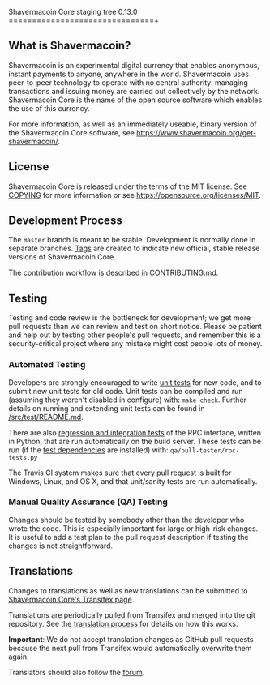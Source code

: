 Shavermacoin Core staging tree 0.13.0
===============================+




What is Shavermacoin?
----------------

Shavermacoin is an experimental digital currency that enables anonymous, instant
payments to anyone, anywhere in the world. Shavermacoin uses peer-to-peer technology
to operate with no central authority: managing transactions and issuing money
are carried out collectively by the network. Shavermacoin Core is the name of the open
source software which enables the use of this currency.

For more information, as well as an immediately useable, binary version of
the Shavermacoin Core software, see https://www.shavermacoin.org/get-shavermacoin/.


License
-------

Shavermacoin Core is released under the terms of the MIT license. See [COPYING](COPYING) for more
information or see https://opensource.org/licenses/MIT.

Development Process
-------------------

The `master` branch is meant to be stable. Development is normally done in separate branches.
[Tags](https://github.com/shavermacoinpay/shavermacoin/tags) are created to indicate new official,
stable release versions of Shavermacoin Core.

The contribution workflow is described in [CONTRIBUTING.md](CONTRIBUTING.md).

Testing
-------

Testing and code review is the bottleneck for development; we get more pull
requests than we can review and test on short notice. Please be patient and help out by testing
other people's pull requests, and remember this is a security-critical project where any mistake might cost people
lots of money.

### Automated Testing

Developers are strongly encouraged to write [unit tests](src/test/README.md) for new code, and to
submit new unit tests for old code. Unit tests can be compiled and run
(assuming they weren't disabled in configure) with: `make check`. Further details on running
and extending unit tests can be found in [/src/test/README.md](/src/test/README.md).

There are also [regression and integration tests](/qa) of the RPC interface, written
in Python, that are run automatically on the build server.
These tests can be run (if the [test dependencies](/qa) are installed) with: `qa/pull-tester/rpc-tests.py`

The Travis CI system makes sure that every pull request is built for Windows, Linux, and OS X, and that unit/sanity tests are run automatically.

### Manual Quality Assurance (QA) Testing

Changes should be tested by somebody other than the developer who wrote the
code. This is especially important for large or high-risk changes. It is useful
to add a test plan to the pull request description if testing the changes is
not straightforward.

Translations
------------

Changes to translations as well as new translations can be submitted to
[Shavermacoin Core's Transifex page](https://www.transifex.com/projects/p/shavermacoin/).

Translations are periodically pulled from Transifex and merged into the git repository. See the
[translation process](doc/translation_process.md) for details on how this works.

**Important**: We do not accept translation changes as GitHub pull requests because the next
pull from Transifex would automatically overwrite them again.

Translators should also follow the [forum](https://www.shavermacoin.org/forum/topic/shavermacoin-worldwide-collaboration.88/).
